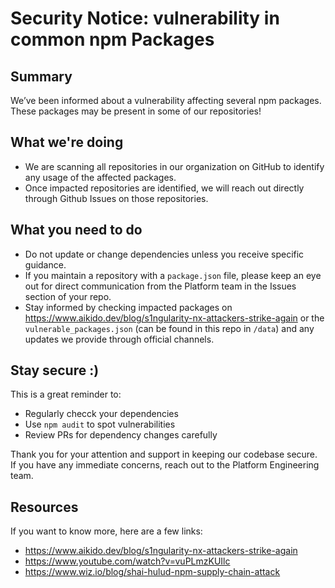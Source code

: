 # Security Notice: vulnerability in common npm Packages

## Summary

We’ve been informed about a vulnerability affecting several npm packages. These packages may be present in some of our repositories!

## What we're doing

- We are scanning all repositories in our organization on GitHub to identify any usage of the affected packages.
- Once impacted repositories are identified, we will reach out directly through Github Issues on those repositories.

## What you need to do

- Do not update or change dependencies unless you receive specific guidance.
- If you maintain a repository with a `package.json` file, please keep an eye out for direct communication from the Platform team in the Issues section of your repo.
- Stay informed by checking impacted packages on https://www.aikido.dev/blog/s1ngularity-nx-attackers-strike-again or the `vulnerable_packages.json` (can be found in this repo in `/data`) and any updates we provide through official channels.

## Stay secure :)

This is a great reminder to:
- Regularly checck your dependencies
- Use `npm audit` to spot vulnerabilities
- Review PRs for dependency changes carefully

Thank you for your attention and support in keeping our codebase secure.  
If you have any immediate concerns, reach out to the Platform Engineering team.

## Resources

If you want to know more, here are a few links:
- https://www.aikido.dev/blog/s1ngularity-nx-attackers-strike-again
- https://www.youtube.com/watch?v=vuPLmzKUIlc
- https://www.wiz.io/blog/shai-hulud-npm-supply-chain-attack